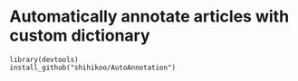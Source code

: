 # Automatically annotate articles with custom dictionary

```{r}
library(devtools)
install_github("shihikoo/AutoAnnotation")
```



